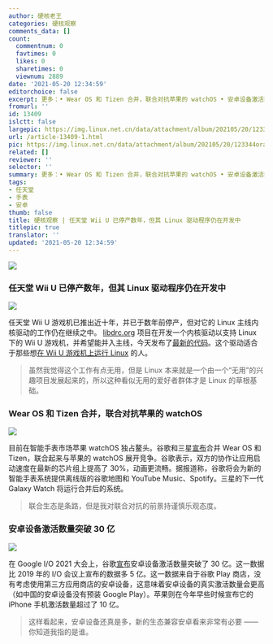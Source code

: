 ```yaml
---
author: 硬核老王
categories: 硬核观察
comments_data: []
count:
  commentnum: 0
  favtimes: 0
  likes: 0
  sharetimes: 0
  viewnum: 2889
date: '2021-05-20 12:34:59'
editorchoice: false
excerpt: 更多：• Wear OS 和 Tizen 合并，联合对抗苹果的 watchOS • 安卓设备激活数量突破 30 亿
fromurl: ''
id: 13409
islctt: false
largepic: https://img.linux.net.cn/data/attachment/album/202105/20/123344orafno3fi5frinni.jpg
url: /article-13409-1.html
pic: https://img.linux.net.cn/data/attachment/album/202105/20/123344orafno3fi5frinni.jpg.thumb.jpg
related: []
reviewer: ''
selector: ''
summary: 更多：• Wear OS 和 Tizen 合并，联合对抗苹果的 watchOS • 安卓设备激活数量突破 30 亿
tags:
- 任天堂
- 手表
- 安卓
thumb: false
title: 硬核观察 | 任天堂 Wii U 已停产数年，但其 Linux 驱动程序仍在开发中
titlepic: true
translator: ''
updated: '2021-05-20 12:34:59'
---
```


![](https://img.linux.net.cn/data/attachment/album/202105/20/123344orafno3fi5frinni.jpg)


### 任天堂 Wii U 已停产数年，但其 Linux 驱动程序仍在开发中


![](https://img.linux.net.cn/data/attachment/album/202105/20/123400k8uh8atf1oq898uq.jpg)


任天堂 Wii U 游戏机已推出近十年，并已于数年前停产，但对它的 Linux 主线内核驱动的工作仍在继续之中。 [libdrc.org](http://libdrc.org/) 项目在开发一个内核驱动以支持 Linux 下的 Wii U 游戏机，并希望能并入主线，今天发布了[最新的代码](https://lore.kernel.org/lkml/20210519085924.1636-2-linkmauve@linkmauve.fr/)。这个驱动适合于那些想[在 Wii U 游戏机上运行 Linux](https://gitlab.com/linux-wiiu/linux-wiiu) 的人。



> 
> 虽然我觉得这个工作有点无用，但是 Linux 本来就是一个由一个“无用”的兴趣项目发展起来的，所以这种看似无用的爱好者群体才是 Linux 的草根基础。
> 
> 
> 


### Wear OS 和 Tizen 合并，联合对抗苹果的 watchOS


![](https://img.linux.net.cn/data/attachment/album/202105/20/123424xrsrh1599h3gzkgf.jpg)


目前在智能手表市场苹果 watchOS 独占鳌头。谷歌和三星[宣布](https://blog.google/products/wear-os/wear-io21/)合并 Wear OS 和 Tizen，联合起来与苹果的 watchOS 展开竞争。谷歌表示，双方的协作让应用启动速度在最新的芯片组上提高了 30%，动画更流畅。据报道称，谷歌将会为新的智能手表系统提供离线版的谷歌地图和 YouTube Music、Spotify。三星的下一代 Galaxy Watch 将运行合并后的系统。



> 
> 联合生态是条路，但是我对联合对抗的前景持谨慎乐观态度。
> 
> 
> 


### 安卓设备激活数量突破 30 亿


![](https://img.linux.net.cn/data/attachment/album/202105/20/123440f667le6gxazhauud.jpg)


在 Google I/O 2021 大会上，谷歌[宣布](https://www.theverge.com/2021/5/18/22440813/android-devices-active-number-smartphones-google-2021)安卓设备激活数量突破了 30 亿。这一数据比 2019 年的 I/O 会议上宣布的数据多 5 亿。这一数据来自于谷歌 Play 商店，没有考虑使用第三方应用商店的安卓设备，这意味着安卓设备的真实激活数量会更高（如中国的安卓设备没有预装 Google Play）。苹果则在今年早些时候宣布它的 iPhone 手机激活数量超过了 10 亿。



> 
> 这样看起来，安卓设备还真是多，新的生态兼容安卓看来非常有必要 —— 你知道我指的是谁。
> 
> 
>